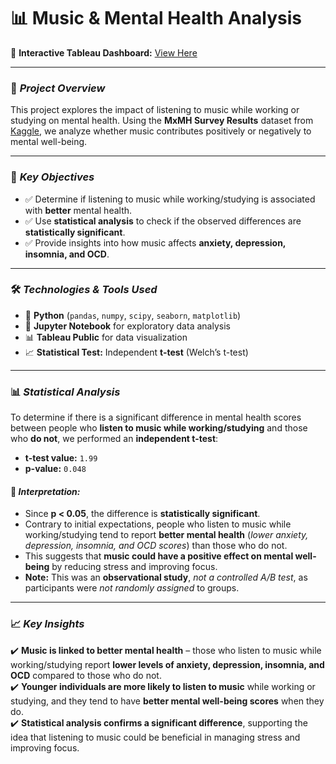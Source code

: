 # 📊 **Music & Mental Health Analysis**

🔗 **Interactive Tableau Dashboard:** [View Here](https://public.tableau.com/shared/XHWXR6YX4?:display_count=n&:origin=viz_share_link)

---

### 🎯 ***Project Overview***
This project explores the impact of listening to music while working or studying on mental health. Using the **MxMH Survey Results** dataset from [Kaggle](https://www.kaggle.com/datasets/catherinerasgaitis/mxmh-survey-results), we analyze whether music contributes positively or negatively to mental well-being.

---

### 📌 ***Key Objectives***
- ✅ Determine if listening to music while working/studying is associated with **better** mental health.
- ✅ Use **statistical analysis** to check if the observed differences are **statistically significant**.
- ✅ Provide insights into how music affects **anxiety, depression, insomnia, and OCD**.

---

### 🛠 ***Technologies & Tools Used***
- 🐍 **Python** (`pandas`, `numpy`, `scipy`, `seaborn`, `matplotlib`)
- 📒 **Jupyter Notebook** for exploratory data analysis
- 📊 **Tableau Public** for data visualization
- 📈 **Statistical Test:** Independent **t-test** (Welch’s t-test)

---

### 📊 ***Statistical Analysis***
To determine if there is a significant difference in mental health scores between people who **listen to music while working/studying** and those who **do not**, we performed an **independent t-test**:

- **t-test value:** `1.99`
- **p-value:** `0.048`

#### 📌 ***Interpretation:***
- Since **p < 0.05**, the difference is **statistically significant**.
- Contrary to initial expectations, people who listen to music while working/studying tend to report **better mental health** (*lower anxiety, depression, insomnia, and OCD scores*) than those who do not.
- This suggests that **music could have a positive effect on mental well-being** by reducing stress and improving focus.
- **Note:** This was an **observational study**, *not a controlled A/B test*, as participants were *not randomly assigned* to groups.

---

### 📈 ***Key Insights***
✔️ **Music is linked to better mental health** – those who listen to music while working/studying report **lower levels of anxiety, depression, insomnia, and OCD** compared to those who do not.  
✔️ **Younger individuals are more likely to listen to music** while working or studying, and they tend to have **better mental well-being scores** when they do.  
✔️ **Statistical analysis confirms a significant difference**, supporting the idea that listening to music could be beneficial in managing stress and improving focus.  
